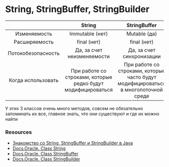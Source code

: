 # String, StringBuffer, StringBuilder

|                    |     String      | StringBuffer | StringBuilder |
|:------------------:|:---------------:|:------------:|:-------------:|
|    Изменяемость    | Immutable (нет) | Mutable (да) |  Mutable (да) |   
|    Расширяемость   |   final (нет)   |   final (нет)   |   final (нет)   |
| Потокобезопасность | Да, за счет <br> неизменяемости | Да, за счет синхронизации | Нет |
| Когда использовать |При работе со строками, которые редко будут модифицироваться| При работе со строками, которые часто будут модифицироваться в многопоточной среде | При работе со строками, которые часто будут модифицироваться, в однопоточной среде |

У этих 3 классов очень много методов, совсем не обязательно запоминать их все, главное знать, что они существуют и где их можно найти

### Resources
* [Знакомство со String, StringBuffer и StringBuilder в Java](https://javarush.ru/groups/posts/2351-znakomstvo-so-string-stringbuffer-i-stringbuilder-v-java#%D0%9A%D0%BB%D0%B0%D1%81%D1%81-String)
* [Docs.Oracle. Class String](https://docs.oracle.com/en/java/javase/14/docs/api/java.base/java/lang/String.html)
* [Docs.Oracle. Class StringBuffer](https://docs.oracle.com/en/java/javase/14/docs/api/java.base/java/lang/StringBuffer.html)
* [Docs.Oracle. Class StringBuilder](https://docs.oracle.com/en/java/javase/14/docs/api/java.base/java/lang/StringBuilder.html)